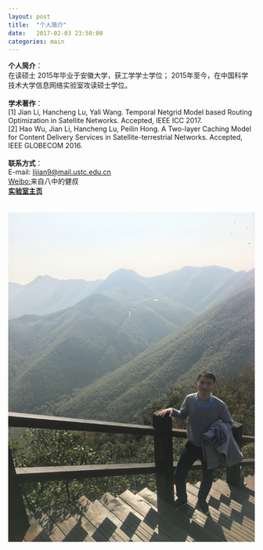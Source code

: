 ```yaml
---
layout: post
title:  "个人简介"
date:   2017-02-03 23:50:00
categories: main
---
```



**个人简介**：<br>
在读硕士
2015年毕业于安徽大学，获工学学士学位；
2015年至今，在中国科学技术大学信息网络实验室攻读硕士学位。<br>
<br>
**学术著作**：<br>
[1] Jian Li, Hancheng Lu, Yali Wang. Temporal Netgrid Model based Routing Optimization in Satellite Networks. Accepted, IEEE ICC 2017.<br>
[2] Hao Wu, Jian Li, Hancheng Lu, Peilin Hong. A Two-layer Caching Model for Content Delivery Services in Satellite-terrestrial Networks. Accepted, IEEE GLOBECOM 2016.<br>
<br>
**联系方式**：<br>
E-mail: lijian9@mail.ustc.edu.cn <br>
[Weibo:](http://weibo.com/laizibazhongdejianshu "来自八中的健叔")来自八中的健叔
<br>
[**实验室主页**](http://if.ustc.edu.cn)<br>
<br>
<br>
![个人简介](https://github.com/infonetlijian/Blog_Demo/raw/master/photos/picture.jpg)





